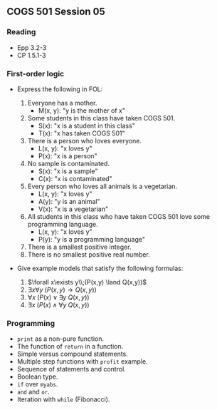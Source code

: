 COGS 501 Session 05
-------------------

### Reading
* Epp 3.2-3
* CP 1.5.1-3

### First-order logic

* Express the following in FOL:
   1. Everyone has a mother.
      * M(x, y): "y is the mother of x"
   2. Some students in this class have taken COGS 501.
      * S(x): "x is a student in this class"
      * T(x): "x has taken COGS 501"
   3. There is a person who loves everyone.
      * L(x, y): "x loves y"
      * P(x): "x is a person"
   4. No sample is contaminated.
      * S(x): "x is a sample"
      * C(x): "x is contaminated"
   5. Every person who loves all animals is a vegetarian.
      * L(x, y): "x loves y"
      * A(y): "y is an animal"
      * V(x): "x is a vegetarian"
   6. All students in this class who have taken COGS 501 love some programming language.
      * L(x, y): "x loves y"
      * P(y): "y is a programming language"
   7. There is a smallest positive integer.
   8. There is no smallest positive real number.

* Give example models that satisfy the following formulas:
   1.  $\forall x\exists y\\;(P(x,y) \land Q(x,y))$
   2.  $\exists x\forall y\;(P(x,y)\rightarrow Q(x,y))$
   3.  $\forall x\;(P(x)\lor\exists y\;Q(x,y))$
   4. $\exists x\;(P(x)\land\forall y\;Q(x,y))$

### Programming
* `print` as a non-pure function.
* The function of `return` in a function.
* Simple versus compound statements.
* Multiple step functions with `profit` example.
* Sequence of statements and control.
* Boolean type.
* `if` over `myabs`.
* `and` and `or`.
* Iteration with `while` (Fibonacci).
